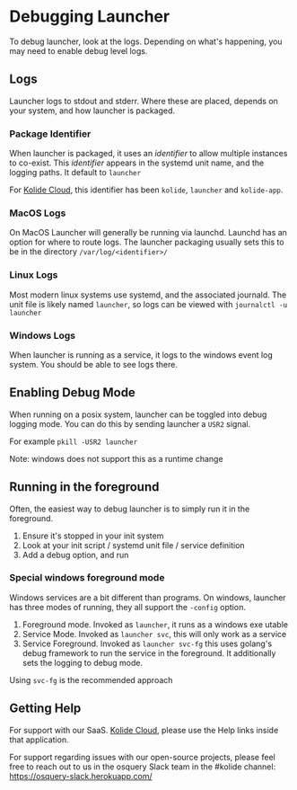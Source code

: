 # Debugging Launcher

To debug launcher, look at the logs. Depending on what's happening,
you may need to enable debug level logs.

## Logs

Launcher logs to stdout and stderr. Where these are placed, depends on
your system, and how launcher is packaged.

### Package Identifier

When launcher is packaged, it uses an _identifier_ to allow multiple
instances to co-exist. This _identifier_ appears in the systemd unit
name, and the logging paths. It default to `launcher`

For [Kolide
Cloud](https://kolide.com/?utm_source=oss&utm_medium=readme&utm_campaign=launcher),
this identifier has been `kolide`, `launcher` and `kolide-app`.

### MacOS Logs

On MacOS Launcher will generally be running via launchd. Launchd has
an option for where to route logs. The launcher packaging usually sets
this to be in the directory `/var/log/<identifier>/`

### Linux Logs

Most modern linux systems use systemd, and the associated
journald. The unit file is likely named `launcher`, so logs can be
viewed with `journalctl -u launcher`

### Windows Logs

When launcher is running as a service, it logs to the windows event
log system. You should be able to see logs there. 

## Enabling Debug Mode

When running on a posix system, launcher can be toggled into debug
logging mode. You can do this by sending launcher a `USR2` signal.

For example `pkill -USR2 launcher`

Note: windows does not support this as a runtime change

## Running in the foreground

Often, the easiest way to debug launcher is to simply run it in the
foreground.

1. Ensure it's stopped in your init system
2. Look at your init script / systemd unit file / service definition
3. Add a debug option, and run

### Special windows foreground mode

Windows services are a bit different than programs. On windows,
launcher has three modes of running, they all support the `-config`
option.

1. Foreground mode. Invoked as `launcher`, it runs as a windows exe utable
1. Service Mode. Invoked as `launcher svc`, this will only work as a service
1. Service Foreground. Invoked as `launcher svc-fg` this uses golang's
   debug framework to run the service in the foreground. It
   additionally sets the logging to debug mode.

Using `svc-fg` is the recommended approach

## Getting Help

For support with our SaaS. [Kolide
Cloud](https://kolide.com/?utm_source=oss&utm_medium=readme&utm_campaign=launcher), please use the Help links inside that application.

For support regarding issues with our open-source projects, please
feel free to reach out to us in the osquery Slack team in the #kolide
channel: https://osquery-slack.herokuapp.com/
